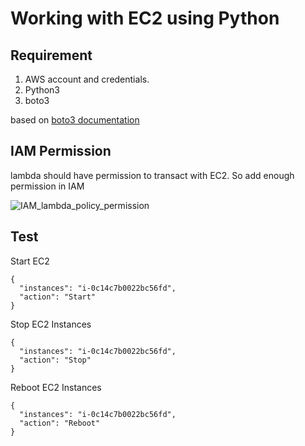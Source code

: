 # Working with EC2 using Python 

## Requirement
1. AWS account and credentials.
2. Python3
3. boto3


based on [boto3 documentation](https://boto3.amazonaws.com/v1/documentation/api/latest/reference/services/ec2.html#client)

## IAM Permission
 lambda should have permission to transact with EC2. So add enough permission in IAM
  
 ![IAM_lambda_policy_permission](lambda_permission.jpg)
## Test

Start EC2
```
{
  "instances": "i-0c14c7b0022bc56fd",
  "action": "Start"
}
```
Stop EC2 Instances
```
{
  "instances": "i-0c14c7b0022bc56fd",
  "action": "Stop"
}
```
Reboot EC2 Instances
```
{
  "instances": "i-0c14c7b0022bc56fd",
  "action": "Reboot"
}
```
